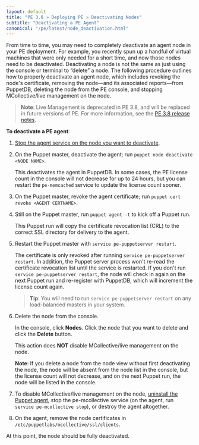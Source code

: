 ```yaml
---
layout: default
title: "PE 3.8 » Deploying PE » Deactivating Nodes"
subtitle: "Deactivating a PE Agent"
canonical: "/pe/latest/node_deactivation.html"
---
```



From time to time, you may need to completely deactivate an agent node in your PE deployment. For example, you recently spun up a handful of virtual machines that were only needed for a short time, and now those nodes need to be deactivated. Deactivating a node is not the same as just using the console or terminal to “delete” a node. The following procedure outlines how to properly deactivate an agent node, which includes revoking the node's certificate, removing the node—and its associated reports—from PuppetDB, deleting the node from the PE console, and stopping MCollective/live management on the node.

>**Note**: Live Management is deprecated in PE 3.8, and will be replaced in future versions of PE. For more information, see the [PE 3.8 release notes](./release_notes.html#live-management-is-deprecated).

**To deactivate a PE agent**:

1. [Stop the agent service on the node you want to deactivate](./orchestration_puppet.html#start-and-stop-the-puppet-agent-service).
2. On the Puppet master, deactivate the agent; run `puppet node deactivate <NODE NAME>`.

   This deactivates the agent in PuppetDB. In some cases, the PE license count in the console will not decrease for up to 24 hours, but you can restart the `pe-memcached` service to update the license count sooner.

3. On the Puppet master, revoke the agent certificate; run `puppet cert revoke <AGENT CERTNAME>`.

4. Still on the Puppet master, run `puppet agent -t` to kick off a Puppet run.

   This Puppet run will copy the certificate revocation list (CRL) to the correct SSL directory for delivery to the agent.

5. Restart the Puppet master with `service pe-puppetserver restart`.

   The certificate is only revoked after running `service pe-puppetserver restart`. In addition, the Puppet server process won't re-read the certificate revocation list until the service is restarted. If you don't run `service pe-puppetserver restart`, the node will check in again on the next Puppet run and re-register with PuppetDB, which will increment the license count again.

   > **Tip**: You will need to run `service pe-puppetserver restart` on any load-balanced masters in your system.

6. Delete the node from the console.

   In the console, click **Nodes**. Click the node that you want to delete and click the __Delete__ button.

   This action does **NOT** disable MCollective/live management on the node.

   **Note**: If you delete a node from the node view without first deactivating the node, the node will be absent from the node list in the console, but the license count will not decrease, and on the next Puppet run, the node will be listed in the console.

7. To disable MCollective/live management on the node, [uninstall the Puppet agent](./install_uninstalling.html#uninstalling-pe-from-agent-nodes), stop the pe-mcollective service (on the agent, run `service pe-mcollective stop`), or destroy the agent altogether.

8. On the agent, remove the node certificates in `/etc/puppetlabs/mcollective/ssl/clients`.

At this point, the node should be fully deactivated.
